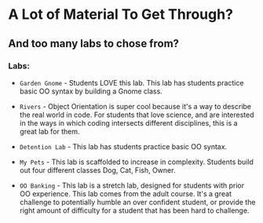 # A Lot of Material To Get Through?
## And too many labs to chose from?

### Labs:

+ `Garden Gnome` - Students LOVE this lab. This lab has students practice basic OO syntax by building a Gnome class.

+ `Rivers` - Object Orientation is super cool because it's a way to describe the real world in code. For students that love science, and are interested in the ways in which coding intersects different disciplines, this is a great lab for them.

+ `Detention Lab` - This lab has students practice basic OO syntax.

+ `My Pets` - This lab is scaffolded to increase in complexity. Students build out four different classes Dog, Cat, Fish, Owner.

+ `OO Banking` - This lab is a stretch lab, designed for students with prior OO experience. This lab comes from the adult course. It's a great challenge to potentially humble an over confident student, or provide the right amount of difficulty for a student that has been hard to challenge.